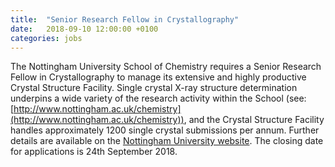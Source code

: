 ```yaml
---
title:  "Senior Research Fellow in Crystallography"
date:   2018-09-10 12:00:00 +0100
categories: jobs
---
```


The Nottingham University School of Chemistry requires a Senior Research Fellow in Crystallography to manage its extensive and highly productive Crystal Structure Facility. Single crystal X-ray structure determination underpins a wide variety of the research activity within the School (see: [http://www.nottingham.ac.uk/chemistry](http://www.nottingham.ac.uk/chemistry)), and the Crystal Structure Facility handles approximately 1200 single crystal submissions per annum. Further details are available on the [Nottingham University website](https://jobs.nottingham.ac.uk/Vacancy.aspx?id=22272&forced=1). The closing date for applications is 24th September 2018.
